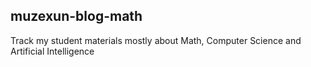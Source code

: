 ## muzexun-blog-math
Track my student materials mostly about Math, Computer Science and Artificial Intelligence 
